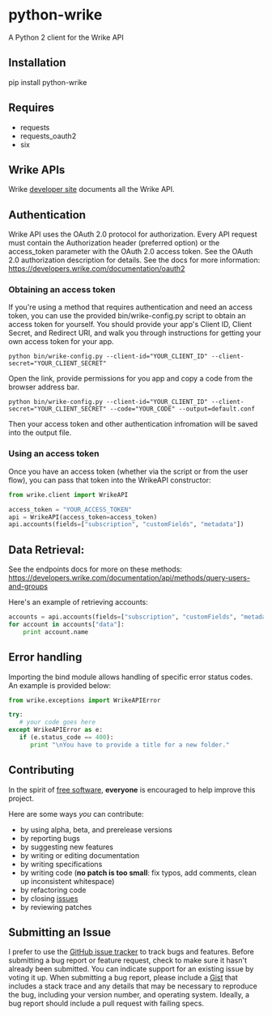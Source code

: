 python-wrike
======
A Python 2 client for the Wrike API

Installation
-----
pip install python-wrike

Requires
-----
  * requests
  * requests_oauth2
  * six


Wrike APIs
------------------------------
Wrike [developer site](https://developers.wrike.com/) documents all the Wrike API.


Authentication
-----

Wrike API uses the OAuth 2.0 protocol for authorization. Every API request must contain the Authorization header (preferred option) or the access_token parameter with the OAuth 2.0 access token. See the OAuth 2.0 authorization description for details.
See the docs for more information: https://developers.wrike.com/documentation/oauth2

### Obtaining an access token

If you're using a method that requires authentication and need an access token, you can use the provided bin/wrike-config.py script to obtain an access token for yourself.
You should provide your app's Client ID, Client Secret, and Redirect URI, and walk you through instructions for getting your own access token for your app.

```
python bin/wrike-config.py --client-id="YOUR_CLIENT_ID" --client-secret="YOUR_CLIENT_SECRET"
```

Open the link, provide permissions for you app and copy a code from the browser address bar.

```
python bin/wrike-config.py --client-id="YOUR_CLIENT_ID" --client-secret="YOUR_CLIENT_SECRET" --code="YOUR_CODE" --output=default.conf
```

Then your access token and other authentication infromation will be saved into the output file.

### Using an access token

Once you have an access token (whether via the script or from the user flow), you can pass that token into the WrikeAPI constructor:

``` python
from wrike.client import WrikeAPI

access_token = "YOUR_ACCESS_TOKEN"
api = WrikeAPI(access_token=access_token)
api.accounts(fields=["subscription", "customFields", "metadata"])
```
       
Data Retrieval:
-----

See the endpoints docs for more on these methods: https://developers.wrike.com/documentation/api/methods/query-users-and-groups

Here's an example of retrieving accounts:

``` python
accounts = api.accounts(fields=["subscription", "customFields", "metadata"])
for account in accounts["data"]:
    print account.name
```

Error handling
------
Importing the bind module allows handling of specific error status codes. An example is provided below:
``` python
from wrike.exceptions import WrikeAPIError

try:
   # your code goes here
except WrikeAPIError as e:
   if (e.status_code == 400):
      print "\nYou have to provide a title for a new folder."
```

Contributing
------------
In the spirit of [free software](http://www.fsf.org/licensing/essays/free-sw.html), **everyone** is encouraged to help improve this project.

Here are some ways *you* can contribute:

* by using alpha, beta, and prerelease versions
* by reporting bugs
* by suggesting new features
* by writing or editing documentation
* by writing specifications
* by writing code (**no patch is too small**: fix typos, add comments, clean up inconsistent whitespace)
* by refactoring code
* by closing [issues](https://github.com/adalekin/python-wrike/issues)
* by reviewing patches


Submitting an Issue
-------------------
I prefer to use the [GitHub issue tracker](https://github.com/adalekin/python-wrike/issues) to track bugs and
features. Before submitting a bug report or feature request, check to make sure it hasn't already
been submitted. You can indicate support for an existing issue by voting it up. When submitting a
bug report, please include a [Gist](http://gist.github.com/) that includes a stack trace and any
details that may be necessary to reproduce the bug, including your version number, and
operating system. Ideally, a bug report should include a pull request with failing specs.
